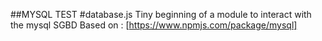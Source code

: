 ##MYSQL TEST
#database.js
Tiny beginning of a module to interact with the mysql SGBD
Based on : [https://www.npmjs.com/package/mysql]